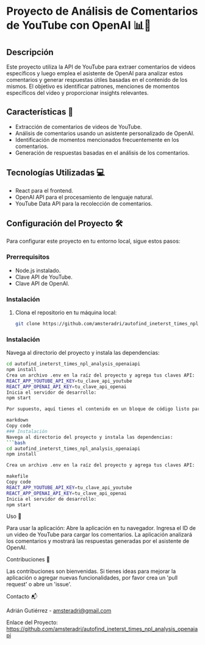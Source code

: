 # Proyecto de Análisis de Comentarios de YouTube con OpenAI 📊🤖

## Descripción
Este proyecto utiliza la API de YouTube para extraer comentarios de videos específicos y luego emplea el asistente de OpenAI para analizar estos comentarios y generar respuestas útiles basadas en el contenido de los mismos. El objetivo es identificar patrones, menciones de momentos específicos del video y proporcionar insights relevantes.

## Características 🌟
- Extracción de comentarios de videos de YouTube.
- Análisis de comentarios usando un asistente personalizado de OpenAI.
- Identificación de momentos mencionados frecuentemente en los comentarios.
- Generación de respuestas basadas en el análisis de los comentarios.

## Tecnologías Utilizadas 💻
- React para el frontend.
- OpenAI API para el procesamiento de lenguaje natural.
- YouTube Data API para la recolección de comentarios.

## Configuración del Proyecto 🛠️
Para configurar este proyecto en tu entorno local, sigue estos pasos:

### Prerrequisitos
- Node.js instalado.
- Clave API de YouTube.
- Clave API de OpenAI.

### Instalación
1. Clona el repositorio en tu máquina local:
   ```bash
   git clone https://github.com/amsteradri/autofind_ineterst_times_npl_analysis_openaiapi.git
### Instalación
Navega al directorio del proyecto y instala las dependencias:
```bash
cd autofind_ineterst_times_npl_analysis_openaiapi
npm install
Crea un archivo .env en la raíz del proyecto y agrega tus claves API:
REACT_APP_YOUTUBE_API_KEY=tu_clave_api_youtube
REACT_APP_OPENAI_API_KEY=tu_clave_api_openai
Inicia el servidor de desarrollo:
npm start

Por supuesto, aquí tienes el contenido en un bloque de código listo para ser copiado y utilizado en tu archivo README.md:

markdown
Copy code
### Instalación
Navega al directorio del proyecto y instala las dependencias:
```bash
cd autofind_ineterst_times_npl_analysis_openaiapi
npm install

Crea un archivo .env en la raíz del proyecto y agrega tus claves API:

makefile
Copy code
REACT_APP_YOUTUBE_API_KEY=tu_clave_api_youtube
REACT_APP_OPENAI_API_KEY=tu_clave_api_openai
Inicia el servidor de desarrollo:
npm start
```

Uso 📝

Para usar la aplicación:
Abre la aplicación en tu navegador.
Ingresa el ID de un video de YouTube para cargar los comentarios.
La aplicación analizará los comentarios y mostrará las respuestas generadas por el asistente de OpenAI.

Contribuciones 🤝

Las contribuciones son bienvenidas. Si tienes ideas para mejorar la aplicación o agregar nuevas funcionalidades, por favor crea un 'pull request' o abre un 'issue'.

Contacto 📬

Adrián Gutiérrez - amsteradri@gmail.com

Enlace del Proyecto: https://github.com/amsteradri/autofind_ineterst_times_npl_analysis_openaiapi
